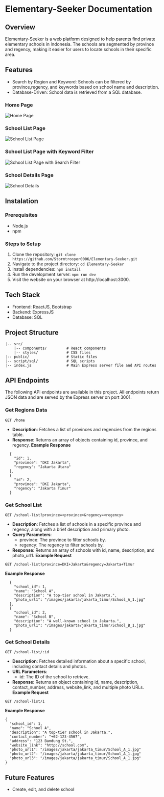 # Elementary-Seeker Documentation
## Overview
Elementary-Seeker is a web platform designed to help parents find private elementary schools in Indonesia. The schools are segmented by province and regency, making it easier for users to locate schools in their specific area.

## Features
- Search by Region and Keyword: Schools can be filtered by province,regency, and keywords based on school name and description.
- Database-Driven: School data is retrieved from a SQL database.
### Home Page
![Home Page](https://github.com/user-attachments/assets/5c44588f-1c56-4aa5-9fbd-f44120c55e3f)
### School List Page
![School List Page](https://github.com/user-attachments/assets/5202fd03-e8e7-4453-8dad-7fcacdb444f6)
### School List Page with Keyword Filter
![School List Page with Search Filter](https://github.com/user-attachments/assets/0b71fa35-9f21-4086-b193-7e27436c4f8e)
### School Details Page
![School Details](https://github.com/user-attachments/assets/e61efab5-0b92-4a1a-9292-e2ffbd61f4ac)

## Instalation
### Prerequisites
- Node.js
- npm
### Steps to Setup
1. Clone the repository:
```git clone https://github.com/Stormtrooper0006/Elementary-Seeker.git```
2. Navigate to the project directory:
```cd Elementary-Seeker```
3. Install dependencies:
```npm install```
4. Run the development server:
```npm run dev```
5. Visit the website on your browser at http://localhost:3000.

## Tech Stack
- Frontend: ReactJS, Bootstrap
- Backend: ExpressJS
- Database: SQL

## Project Structure
```
|-- src/
    |-- components/         # React components
    |-- styles/             # CSS files
|-- public/                 # Static files
|-- script/sql/             # SQL scripts
|-- index.js                # Main Express server file and API routes
```

## API Endpoints
The following API endpoints are available in this project. All endpoints return JSON data and are served by the Express server on port 3001.
### Get Regions Data
``` GET /home ```
- **Description**: Fetches a list of provinces and regencies from the regions table.
- **Response**: Returns an array of objects containing id, province, and regency.
**Example Response**
```
  {
    "id": 1,
    "province": "DKI Jakarta",
    "regency": "Jakarta Utara"
  },
  {
    "id": 2,
    "province": "DKI Jakarta",
    "regency": "Jakarta Timur"
  }
```
### Get School List
``` GET /school-list?province=<province>&regency=<regency> ```
- **Description**: Fetches a list of schools in a specific province and regency, along with a brief description and primary photo.
- **Query Parameters**:
  - province: The province to filter schools by.
  - regency: The regency to filter schools by.
- **Response**: Returns an array of schools with id, name, description, and photo_url1.
**Example Request**
```
GET /school-list?province=DKI+Jakarta&regency=Jakarta+Timur
```
**Example Response**
```
  {
    "school_id": 1,
    "name": "School A",
    "description": "A top-tier school in Jakarta.",
    "photo_url1": "/images/jakarta/jakarta_timur/School_A_1.jpg"
  },
  {
    "school_id": 2,
    "name": "School B",
    "description": "A well-known school in Jakarta.",
    "photo_url1": "/images/jakarta/jakarta_timur/School_B_1.jpg"
  }
```
### Get School Details
``` GET /school-list/:id ```
- **Description**: Fetches detailed information about a specific school, including contact details and photos.
- **URL  Parameters**:
  - id: The ID of the school to retrieve.
- **Response**: Returns an object containing id, name, description, contact_number, address, website_link, and multiple photo URLs.
**Example Request**
```
GET /school-list/1
```
**Example Response**
```
{
  "school_id": 1,
  "name": "School A",
  "description": "A top-tier school in Jakarta.",
  "contact_number": "+62-123-4567",
  "address": "123 Bandung St.",
  "website_link": "http://school.com",
  "photo_url1": "/images/jakarta/jakarta_timur/School_A_1.jpg"
  "photo_url2": "/images/jakarta/jakarta_timur/School_A_1.jpg"
  "photo_url3": "/images/jakarta/jakarta_timur/School_A_1.jpg"
}
```

## Future Features
- Create, edit, and delete school


